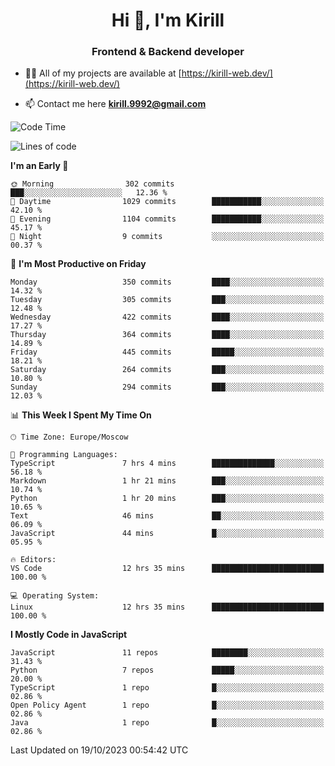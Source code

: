 <h1 align="center">Hi 👋, I'm Kirill</h1>
<h3 align="center">Frontend & Backend developer</h3>

- 👨‍💻 All of my projects are available at [https://kirill-web.dev/](https://kirill-web.dev/)

- 📫 Contact me here **kirill.9992@gmail.com**











<!--START_SECTION:waka-->
![Code Time](http://img.shields.io/badge/Code%20Time-1%2C489%20hrs%2011%20mins-blue)

![Lines of code](https://img.shields.io/badge/From%20Hello%20World%20I%27ve%20Written-4.0%20million%20lines%20of%20code-blue)

**I'm an Early 🐤** 

```text
🌞 Morning                302 commits         ███░░░░░░░░░░░░░░░░░░░░░░   12.36 % 
🌆 Daytime                1029 commits        ███████████░░░░░░░░░░░░░░   42.10 % 
🌃 Evening                1104 commits        ███████████░░░░░░░░░░░░░░   45.17 % 
🌙 Night                  9 commits           ░░░░░░░░░░░░░░░░░░░░░░░░░   00.37 % 
```
📅 **I'm Most Productive on Friday** 

```text
Monday                   350 commits         ████░░░░░░░░░░░░░░░░░░░░░   14.32 % 
Tuesday                  305 commits         ███░░░░░░░░░░░░░░░░░░░░░░   12.48 % 
Wednesday                422 commits         ████░░░░░░░░░░░░░░░░░░░░░   17.27 % 
Thursday                 364 commits         ████░░░░░░░░░░░░░░░░░░░░░   14.89 % 
Friday                   445 commits         █████░░░░░░░░░░░░░░░░░░░░   18.21 % 
Saturday                 264 commits         ███░░░░░░░░░░░░░░░░░░░░░░   10.80 % 
Sunday                   294 commits         ███░░░░░░░░░░░░░░░░░░░░░░   12.03 % 
```


📊 **This Week I Spent My Time On** 

```text
🕑︎ Time Zone: Europe/Moscow

💬 Programming Languages: 
TypeScript               7 hrs 4 mins        ██████████████░░░░░░░░░░░   56.18 % 
Markdown                 1 hr 21 mins        ███░░░░░░░░░░░░░░░░░░░░░░   10.74 % 
Python                   1 hr 20 mins        ███░░░░░░░░░░░░░░░░░░░░░░   10.65 % 
Text                     46 mins             ██░░░░░░░░░░░░░░░░░░░░░░░   06.09 % 
JavaScript               44 mins             █░░░░░░░░░░░░░░░░░░░░░░░░   05.95 % 

🔥 Editors: 
VS Code                  12 hrs 35 mins      █████████████████████████   100.00 % 

💻 Operating System: 
Linux                    12 hrs 35 mins      █████████████████████████   100.00 % 
```

**I Mostly Code in JavaScript** 

```text
JavaScript               11 repos            ████████░░░░░░░░░░░░░░░░░   31.43 % 
Python                   7 repos             █████░░░░░░░░░░░░░░░░░░░░   20.00 % 
TypeScript               1 repo              █░░░░░░░░░░░░░░░░░░░░░░░░   02.86 % 
Open Policy Agent        1 repo              █░░░░░░░░░░░░░░░░░░░░░░░░   02.86 % 
Java                     1 repo              █░░░░░░░░░░░░░░░░░░░░░░░░   02.86 % 
```




 Last Updated on 19/10/2023 00:54:42 UTC
<!--END_SECTION:waka-->
